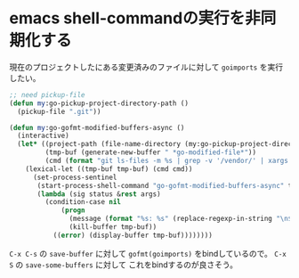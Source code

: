 # emacs shell-commandの実行を非同期化する

現在のプロジェクトしたにある変更済みのファイルに対して `goimports` を実行したい。

```lisp
;; need pickup-file
(defun my:go-pickup-project-directory-path ()
  (pickup-file ".git"))

(defun my:go-gofmt-modified-buffers-async ()
  (interactive)
  (let* ((project-path (file-name-directory (my:go-pickup-project-directory-path)))
         (tmp-buf (generate-new-buffer " *go-modified-file*"))
         (cmd (format "git ls-files -m %s | grep -v '/vendor/' | xargs goimports -w" project-path)))
    (lexical-let ((tmp-buf tmp-buf) (cmd cmd))
      (set-process-sentinel
       (start-process-shell-command "go-gofmt-modified-buffers-async" tmp-buf cmd)
       (lambda (sig status &rest args)
         (condition-case nil
             (progn
               (message (format "%s: %s" (replace-regexp-in-string "\n$" "" status) cmd))
               (kill-buffer tmp-buf))
           ((error) (display-buffer tmp-buf))))))))
```

`C-x C-s` の `save-buffer` に対して `gofmt(goimports)` をbindしているので。
`C-x S` の `save-some-buffers` に対して これをbindするのが良さそう。
